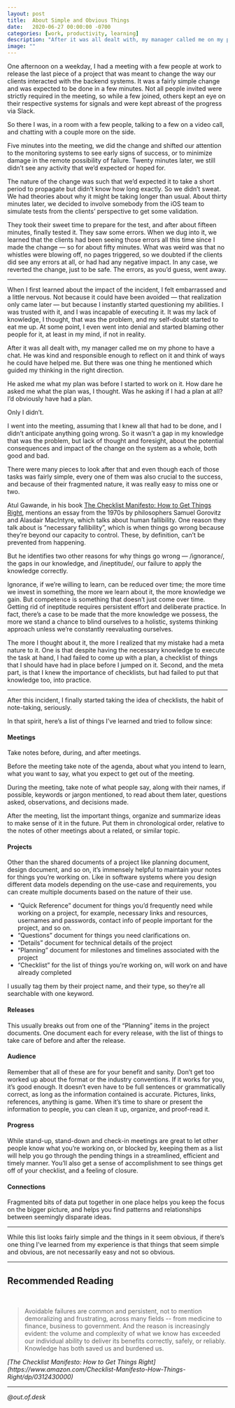```yaml
---
layout: post
title:  About Simple and Obvious Things
date:   2020-06-27 00:00:00 -0700
categories: [work, productivity, learning]
description: "After it was all dealt with, my manager called me on my phone to have a chat. He was kind and responsible enough to reflect on it and think of ways he could have helped me. But there was one thing he mentioned which guided my thinking in the right direction."
image: ""
---
```


One afternoon on a weekday, I had a meeting with a few people at work to release the last piece of a project that was meant to change the way our clients interacted with the backend systems. It was a fairly simple change and was expected to be done in a few minutes. Not all people invited were strictly required in the meeting, so while a few joined, others kept an eye on their respective systems for signals and were kept abreast of the progress via Slack.

So there I was, in a room with a few people, talking to a few on a video call, and chatting with a couple more on the side.

Five minutes into the meeting, we did the change and shifted our attention to the monitoring systems to see early signs of success, or to minimize damage in the remote possibility of failure. Twenty minutes later, we still didn’t see any activity that we’d expected or hoped for.

The nature of the change was such that we’d expected it to take a short period to propagate but didn’t know how long exactly. So we didn’t sweat. We had theories about why it might be taking longer than usual. About thirty minutes later, we decided to involve somebody from the iOS team to simulate tests from the clients’ perspective to get some validation.

They took their sweet time to prepare for the test, and after about fifteen minutes, finally tested it. They saw some errors. When we dug into it, we learned that the clients had been seeing those errors all this time since I made the change — so for about fifty minutes. What was weird was that no whistles were blowing off, no pages triggered, so we doubted if the clients did see any errors at all, or had had any negative impact. In any case, we reverted the change, just to be safe. The errors, as you’d guess, went away.

---

When I first learned about the impact of the incident, I felt embarrassed and a little nervous. Not because it could have been avoided — that realization only came later — but because I instantly started questioning my abilities. I was trusted with it, and I was incapable of executing it. It was my lack of knowledge, I thought, that was the problem, and my self-doubt started to eat me up. At some point, I even went into denial and started blaming other people for it, at least in my mind, if not in reality.

After it was all dealt with, my manager called me on my phone to have a chat. He was kind and responsible enough to reflect on it and think of ways he could have helped me. But there was one thing he mentioned which guided my thinking in the right direction.

He asked me what my plan was before I started to work on it. How dare he asked me what the plan was, I thought. Was he asking if I had a plan at all? I’d obviously have had a plan.

Only I didn’t.

I went into the meeting, assuming that I knew all that had to be done, and I didn’t anticipate anything going wrong. So it wasn’t a gap in my knowledge that was the problem, but lack of thought and foresight, about the potential consequences and impact of the change on the system as a whole, both good and bad.

There were many pieces to look after that and even though each of those tasks was fairly simple, every one of them was also crucial to the success, and because of their fragmented nature, it was really easy to miss one or two.

Atul Gawande, in his book [The Checklist Manifesto: How to Get Things Right](https://www.amazon.com/Checklist-Manifesto-How-Things-Right/dp/0312430000), mentions an essay from the 1970s by philosophers Samuel Gorovitz and Alasdair MacIntyre, which talks about human fallibility. One reason they talk about is “necessary fallibility”, which is when things go wrong because they’re beyond our capacity to control. These, by definition, can’t be prevented from happening.

But he identifies two other reasons for why things go wrong — /ignorance/, the gaps in our knowledge, and /ineptitude/, our failure to apply the knowledge correctly.

Ignorance, if we’re willing to learn, can be reduced over time; the more time we invest in something, the more we learn about it, the more knowledge we gain. But competence is something that doesn’t just come over time. Getting rid of ineptitude requires persistent effort and deliberate practice. In fact, there’s a case to be made that the more knowledge we possess, the more we stand a chance to blind ourselves to a holistic, systems thinking approach unless we’re constantly reevaluating ourselves.

The more I thought about it, the more I realized that my mistake had a meta nature to it. One is that despite having the necessary knowledge to execute the task at hand, I had failed to come up with a plan, a checklist of things that I should have had in place before I jumped on it. Second, and the meta part, is that I knew the importance of checklists, but had failed to put that knowledge too, into practice.

---

After this incident, I finally started taking the idea of checklists, the habit of note-taking, seriously.

In that spirit, here’s a list of things I’ve learned and tried to follow since:

#### Meetings
Take notes before, during, and after meetings. 

Before the meeting take note of the agenda, about what you intend to learn, what you want to say, what you expect to get out of the meeting.

During the meeting, take note of what people say, along with their names, if possible, keywords or jargon mentioned, to read about them later, questions asked, observations, and decisions made.

After the meeting, list the important things, organize and summarize ideas to make sense of it in the future. Put them in chronological order, relative to the notes of other meetings about a related, or similar topic.

#### Projects
Other than the shared documents of a project like planning document, design document, and so on, it’s immensely helpful to maintain your notes for things you’re working on. Like in software systems where you design different data models depending on the use-case and requirements, you can create multiple documents based on the nature of their use.

* “Quick Reference” document for things you’d frequently need while working on a project, for example, necessary links and resources, usernames and passwords, contact info of people important for the project, and so on.
* “Questions” document for things you need clarifications on.
* “Details” document for technical details of the project
* “Planning” document for milestones and timelines associated with the project
* “Checklist” for the list of things you’re working on, will work on and have already completed

I usually tag them by their project name, and their type, so they’re all searchable with one keyword.

#### Releases
This usually breaks out from one of the “Planning” items in the project documents. One document each for every release, with the list of things to take care of before and after the release.

#### Audience
Remember that all of these are for your benefit and sanity. Don’t get too worked up about the format or the industry conventions. If it works for you, it’s good enough. It doesn’t even have to be full sentences or grammatically correct, as long as the information contained is accurate. Pictures, links, references, anything is game. When it’s time to share or present the information to people, you can clean it up, organize, and proof-read it.

#### Progress
While stand-up, stand-down and check-in meetings are great to let other people know what you’re working on, or blocked by, keeping them as a list will help you go through the pending things in a streamlined, efficient and timely manner. You’ll also get a sense of accomplishment to see things get off of your checklist, and a feeling of closure.

#### Connections
Fragmented bits of data put together in one place helps you keep the focus on the bigger picture, and helps you find patterns and relationships between seemingly disparate ideas.

---

While this list looks fairly simple and the things in it seem obvious, if there’s one thing I’ve learned from my experience is that things that seem simple and obvious, are not necessarily easy and not so obvious.

---

## Recommended Reading

<br/>

<blockquote>
Avoidable failures are common and persistent, not to mention demoralizing and frustrating, across many fields -- from medicine to finance, business to government. And the reason is increasingly evident: the volume and complexity of what we know has exceeded our individual ability to deliver its benefits correctly, safely, or reliably. Knowledge has both saved us and burdened us.
</blockquote>
<cite>[The Checklist Manifesto: How to Get Things Right](https://www.amazon.com/Checklist-Manifesto-How-Things-Right/dp/0312430000)</cite>

---

*@out.of.desk*